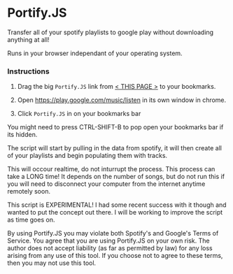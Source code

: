 # Portify.JS

Transfer all of your spotify playlists to google play without downloading anything at all!

Runs in your browser independant of your operating system.

### Instructions

1. Drag the big <code>Portify.JS</code> link from [< THIS PAGE >](https://rawgit.com/jordam/Portify.JS/master/helper.html) to your bookmarks.

2. Open https://play.google.com/music/listen in its own window in chrome.

3. Click <code>Portify.JS</code> in on your bookmarks bar

You might need to press CTRL-SHIFT-B to pop open your bookmarks bar if its hidden.

The script will start by pulling in the data from spotify, it will then create all of your playlists and begin populating them with tracks.

This will occour realtime, do not inturrupt the process. This process can take a LONG time! It depends on the number of songs, but do not run this if you will need to disconnect your computer from the internet anytime remotely soon.

This script is EXPERIMENTAL! I had some recent success with it though and wanted to put the concept out there. I will be working to improve the script as time goes on.

By using Portify.JS you may violate both Spotify's and Google's Terms of Service. You agree that you are using Portify.JS on your own risk. The author does not accept liability (as far as permitted by law) for any loss arising from any use of this tool. If you choose not to agree to these terms, then you may not use this tool.